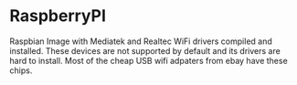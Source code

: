 # RaspberryPI
Raspbian Image with Mediatek and Realtec WiFi drivers compiled and installed.
These devices are not supported by default and its drivers are hard to install.
Most of the cheap USB wifi adpaters from ebay have these chips.
